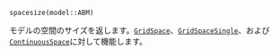 ```
spacesize(model::ABM)
```

モデルの空間のサイズを返します。[`GridSpace`](@ref)、[`GridSpaceSingle`](@ref)、および[`ContinuousSpace`](@ref)に対して機能します。
